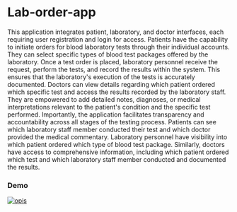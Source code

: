 # Lab-order-app
This application integrates patient, laboratory, and doctor interfaces, each requiring user registration and login for access. Patients have the capability to initiate orders for blood laboratory tests through their individual accounts. They can select specific types of blood test packages offered by the laboratory. Once a test order is placed, laboratory personnel receive the request, perform the tests, and record the results within the system. This ensures that the laboratory's execution of the tests is accurately documented. Doctors can view details regarding which patient ordered which specific test and access the results recorded by the laboratory staff. They are empowered to add detailed notes, diagnoses, or medical interpretations relevant to the patient's condition and the specific test performed. Importantly, the application facilitates transparency and accountability across all stages of the testing process. Patients can see which laboratory staff member conducted their test and which doctor provided the medical commentary. Laboratory personnel have visibility into which patient ordered which type of blood test package. Similarly, doctors have access to comprehensive information, including which patient ordered which test and which laboratory staff member conducted and documented the results.

### Demo 
[![opis](https://github.com/PatrykSpierewka/Lab-order-app/assets/101202344/01d6a88b-3de7-4efc-b04e-64f439352f35)](https://youtu.be/e_uFvMI_pIs)
